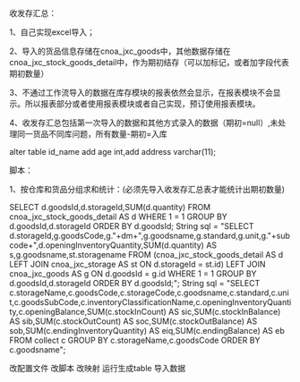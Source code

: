 收发存汇总：

1、自己实现excel导入；

2、导入的货品信息存储在cnoa_jxc_goods中，其他数据存储在cnoa_jxc_stock_goods_detail中，作为期初结存（可以加标记，或者加字段代表期初数量）

3、不通过工作流导入的数据在库存模块的报表依然会显示，在报表模块不会显示。所以报表部分或者使用报表模块或者自己实现，预订使用报表模块。

4、收发存汇总包括第一次导入的数据和其他方式录入的数据（期初=null）,未处理同一货品不同库问题，所有数量-期初=入库

alter table id_name add age int,add address varchar(11);





脚本：

1、按仓库和货品分组求和统计：(必须先导入收发存汇总表才能统计出期初数量)

SELECT d.goodsId,d.storageId,SUM(d.quantity) FROM cnoa_jxc_stock_goods_detail AS d WHERE 1 = 1 GROUP BY d.goodsId,d.storageId ORDER BY d.goodsId;
String sql = "SELECT d.storageId,g.goodsCode,g."+dm+",g.goodsname,g.standard,g.unit,g."+subcode+",d.openingInventoryQuantity,SUM(d.quantity) AS s,g.goodsname,st.storagename FROM (cnoa_jxc_stock_goods_detail AS d LEFT JOIN cnoa_jxc_storage AS st ON d.storageId = st.id) LEFT JOIN  cnoa_jxc_goods AS g ON d.goodsId = g.id WHERE 1 = 1 GROUP BY d.goodsId,d.storageId ORDER BY d.goodsId;";
String sql = "SELECT c.storageName,c.goodsCode,c.storageCode,c.goodsname,c.standard,c.unit,c.goodsSubCode,c.inventoryClassificationName,c.openingInventoryQuantity,c.openingBalance,SUM(c.stockInCount) AS sic,SUM(c.stockInBalance) AS sib,SUM(c.stockOutCount) AS soc,SUM(c.stockOutBalance) AS sob,SUM(c.endingInventoryQuantity) AS eiq,SUM(c.endingBalance) AS eb FROM collect c GROUP BY c.storageName,c.goodsCode ORDER BY c.goodsname";



改配置文件
改脚本
改映射
运行生成table
导入数据

